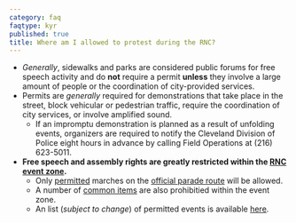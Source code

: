 ```yaml
---
category: faq
faqtype: kyr
published: true
title: Where am I allowed to protest during the RNC?
---
```

* _Generally_, sidewalks and parks are considered public forums for free speech activity and do **not** require a permit **unless** they involve a large amount of people or the coordination of city-provided services.
* Permits are _generally_ required for demonstrations that take place in the street, block vehicular or pedestrian traffic, require the coordination of city services, or involve amplified sound. 
	* If an impromptu demonstration is planned as a result of unfolding events, organizers are required to notify the Cleveland Division of Police eight hours in advance by calling Field Operations at (216) 623-5011. 
* **Free speech and assembly rights are greatly restricted within the [RNC event zone](https://clecityhall.files.wordpress.com/2016/06/rnc-official-master-map.pdf).**
	* Only [permitted](http://www.city.cleveland.oh.us/node/7932) marches on the [official parade route](https://clecityhall.files.wordpress.com/2016/06/rnc-official-parade-route.pdf) will be allowed.
    * A number of [common items](https://www.dropbox.com/sh/yvf9u065b0xl9x5/AAC-a5BMW3jaZ3MkU_B3lbZca/Full%20List%20of%20Prohibited%20Items.pdf?dl=0) are also prohibitied within the event zone.
    * An list (_subject to change_) of permitted events is available [here](http://www.acluohio.org/wp-content/uploads/2016/07/RNC2016-MasterLog-PlannedDemonstrations-PermittedEvents.pdf).
